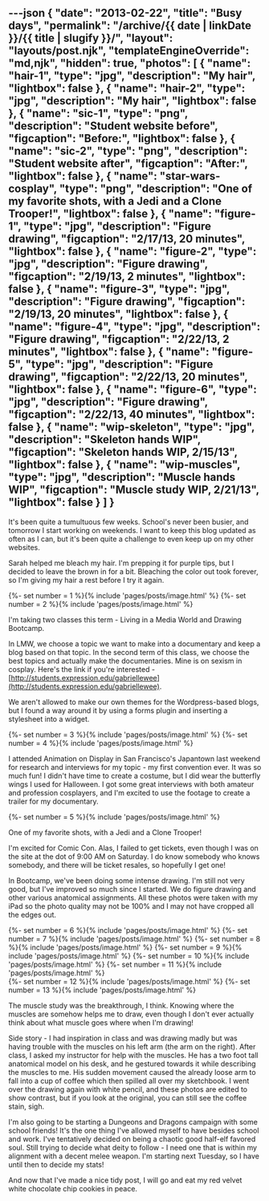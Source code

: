 ---json
{
	"date": "2013-02-22",
	"title": "Busy days",
	"permalink": "/archive/{{ date | linkDate }}/{{ title | slugify }}/",
	"layout": "layouts/post.njk",
	"templateEngineOverride": "md,njk",
	"hidden": true,
	"photos": [
		{
			"name": "hair-1",
			"type": "jpg",
			"description": "My hair",
			"lightbox": false
		},
		{
			"name": "hair-2",
			"type": "jpg",
			"description": "My hair",
			"lightbox": false
		},
		{
			"name": "sic-1",
			"type": "png",
			"description": "Student website before",
			"figcaption": "Before:",
			"lightbox": false
		},
		{
			"name": "sic-2",
			"type": "png",
			"description": "Student website after",
			"figcaption": "After:",
			"lightbox": false
		},
		{
			"name": "star-wars-cosplay",
			"type": "png",
			"description": "One of my favorite shots, with a Jedi and a Clone Trooper!",
			"lightbox": false
		},
		{
			"name": "figure-1",
			"type": "jpg",
			"description": "Figure drawing",
			"figcaption": "2/17/13, 20 minutes",
			"lightbox": false
		},
		{
			"name": "figure-2",
			"type": "jpg",
			"description": "Figure drawing",
			"figcaption": "2/19/13, 2 minutes",
			"lightbox": false
		},
		{
			"name": "figure-3",
			"type": "jpg",
			"description": "Figure drawing",
			"figcaption": "2/19/13, 20 minutes",
			"lightbox": false
		},
		{
			"name": "figure-4",
			"type": "jpg",
			"description": "Figure drawing",
			"figcaption": "2/22/13, 2 minutes",
			"lightbox": false
		},
		{
			"name": "figure-5",
			"type": "jpg",
			"description": "Figure drawing",
			"figcaption": "2/22/13, 20 minutes",
			"lightbox": false
		},
		{
			"name": "figure-6",
			"type": "jpg",
			"description": "Figure drawing",
			"figcaption": "2/22/13, 40 minutes",
			"lightbox": false
		},
		{
			"name": "wip-skeleton",
			"type": "jpg",
			"description": "Skeleton hands WIP",
			"figcaption": "Skeleton hands WIP, 2/15/13",
			"lightbox": false
		},
		{
			"name": "wip-muscles",
			"type": "jpg",
			"description": "Muscle hands WIP",
			"figcaption": "Muscle study WIP, 2/21/13",
			"lightbox": false
		}
	]
}
---

It's been quite a tumultuous few weeks. School's never been busier, and tomorrow I start working on weekends. I want to keep this blog updated as often as I can, but it's been quite a challenge to even keep up on my other websites.

Sarah helped me bleach my hair. I'm prepping it for purple tips, but I decided to leave the brown in for a bit. Bleaching the color out took forever, so I'm giving my hair a rest before I try it again.

<!--more-->

<div class="row-double">
{%- set number = 1 %}{% include 'pages/posts/image.html' %}
{%- set number = 2 %}{% include 'pages/posts/image.html' %}
</div>

I'm taking two classes this term - Living in a Media World and Drawing Bootcamp.

In LMW, we choose a topic we want to make into a documentary and keep a blog based on that topic. In the second term of this class, we choose the best topics and actually make the documentaries. Mine is on sexism in cosplay. Here's the link if you're interested - [http://students.expression.edu/gabriellewee](http://students.expression.edu/gabriellewee).

We aren't allowed to make our own themes for the Wordpress-based blogs, but I found a way around it by using a forms plugin and inserting a stylesheet into a widget.

<div class="row-double">
{%- set number = 3 %}{% include 'pages/posts/image.html' %}
{%- set number = 4 %}{% include 'pages/posts/image.html' %}
</div>

I attended Animation on Display in San Francisco's Japantown last weekend for research and interviews for my topic - my first convention ever. It was so much fun! I didn't have time to create a costume, but I did wear the butterfly wings I used for Halloween. I got some great interviews with both amateur and profession cosplayers, and I'm excited to use the footage to create a trailer for my documentary.

{%- set number = 5 %}{% include 'pages/posts/image.html' %}

One of my favorite shots, with a Jedi and a Clone Trooper!

I'm excited for Comic Con. Alas, I failed to get tickets, even though I was on the site at the dot of 9:00 AM on Saturday. I do know somebody who knows somebody, and there will be ticket resales, so hopefully I get one!

In Bootcamp, we've been doing some intense drawing. I'm still not very good, but I've improved so much since I started. We do figure drawing and other various anatomical assignments. All these photos were taken with my iPad so the photo quality may not be 100% and I may not have cropped all the edges out.

<div class="row-triple">
{%- set number = 6 %}{% include 'pages/posts/image.html' %}
{%- set number = 7 %}{% include 'pages/posts/image.html' %}
{%- set number = 8 %}{% include 'pages/posts/image.html' %}
{%- set number = 9 %}{% include 'pages/posts/image.html' %}
{%- set number = 10 %}{% include 'pages/posts/image.html' %}
{%- set number = 11 %}{% include 'pages/posts/image.html' %}
</div>
<div class="row-double">
{%- set number = 12 %}{% include 'pages/posts/image.html' %}
{%- set number = 13 %}{% include 'pages/posts/image.html' %}
</div>

The muscle study was the breakthrough, I think. Knowing where the muscles are somehow helps me to draw, even though I don't ever actually think about what muscle goes where when I'm drawing!

Side story - I had inspiration in class and was drawing madly but was having trouble with the muscles on his left arm (the arm on the right). After class, I asked my instructor for help with the muscles. He has a two foot tall anatomical model on his desk, and he gestured towards it while describing the muscles to me. His sudden movement caused the already loose arm to fall into a cup of coffee which then spilled all over my sketchbook. I went over the drawing again with white pencil, and these photos are edited to show contrast, but if you look at the original, you can still see the coffee stain, sigh.

I'm also going to be starting a Dungeons and Dragons campaign with some school friends! It's the one thing I've allowed myself to have besides school and work. I've tentatively decided on being a chaotic good half-elf favored soul. Still trying to decide what deity to follow - I need one that is within my alignment with a decent melee weapon. I'm starting next Tuesday, so I have until then to decide my stats!

And now that I've made a nice tidy post, I will go and eat my red velvet white chocolate chip cookies in peace.
